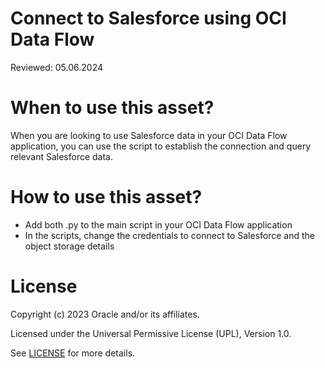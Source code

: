 # Connect to Salesforce using OCI Data Flow

Reviewed: 05.06.2024

# When to use this asset?

When you are looking to use Salesforce data in your OCI Data Flow application, you can use the script to establish the connection and query relevant Salesforce data.

# How to use this asset?

- Add both .py to the main script in your OCI Data Flow application
- In the scripts, change the credentials to connect to Salesforce and the object storage details

# License

Copyright (c) 2023 Oracle and/or its affiliates.

Licensed under the Universal Permissive License (UPL), Version 1.0.

See [LICENSE](https://github.com/oracle-devrel/technology-engineering/blob/main/LICENSE) for more details.
